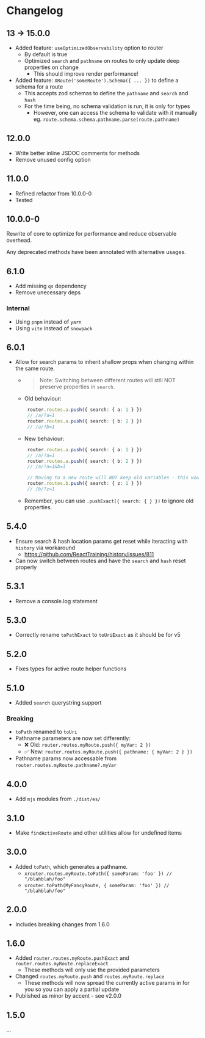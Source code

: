 # Changelog

## 13 -> 15.0.0

- Added feature: `useOptimizedObservability` option to router
  - By default is true
  - Optimized `search` and `pathname` on routes to only update deep properties on change
    - This should improve render performance!
- Added feature: `XRoute('someRoute').Schema({ ... })` to define a schema for a route
  - This accepts zod schemas to define the `pathname` and `search` and `hash`
  - For the time being, no schema validation is run, it is only for types
    - However, one can access the schema to validate with it manually eg. `route.schema.schema.pathname.parse(route.pathname)`

## 12.0.0

- Write better inline JSDOC comments for methods
- Remove unused config option
  
## 11.0.0

- Refined refactor from 10.0.0-0
- Tested

## 10.0.0-0

Rewrite of core to optimize for performance and reduce observable overhead.

Any deprecated methods have been annotated with alternative usages.


## 6.1.0

- Add missing `qs` dependency
- Remove unecessary deps

### Internal

- Using `pnpm` instead of `yarn`
- Using `vite` instead of `snowpack`

## 6.0.1

- Allow for search params to inherit shallow props when changing within the same route.
  - > Note: Switching between different routes will still NOT preserve properties in `search`.
  - Old behaviour:
     ```ts
      router.routes.a.push({ search: { a: 1 } })
      // /a/?a=1
      router.routes.a.push({ search: { b: 2 } })
      // /a/?b=1
     ```
  - New behaviour:
     ```ts
      router.routes.a.push({ search: { a: 1 } })
      // /a/?a=1
      router.routes.a.push({ search: { b: 2 } })
      // /a/?a=1&b=1

      // Moving to a new route will NOT keep old variables - this would be too confusing to keep track of
      router.routes.b.push({ search: { z: 1 } })
      // /b/?z=1
     ```
  - Remember, you can use `.pushExact({ search: { } })` to ignore old properties.

## 5.4.0

- Ensure search & hash location params get reset while iteracting with `history` via workaround
  - https://github.com/ReactTraining/history/issues/811
- Can now switch between routes and have the `search` and `hash` reset properly

## 5.3.1

- Remove a console.log statement
  
## 5.3.0

- Correctly rename `toPathExact` to `toUriExact` as it should be for v5
  
## 5.2.0

- Fixes types for active route helper functions

## 5.1.0

- Added `search` querystring support

### Breaking
- `toPath` renamed to `toUri`
- Pathname parameters are now set differently:
  - ❌ Old: `router.routes.myRoute.push({ myVar: 2 })`
  - ✅ New: `router.routes.myRoute.push({ pathname: { myVar: 2 } })`
- Pathname params now accessable from `router.routes.myRoute.pathname?.myVar`

## 4.0.0

- Add `mjs` modules from `./dist/es/`
  
## 3.1.0

- Make `findActiveRoute` and other utilities allow for undefined items
  
## 3.0.0

- Added `toPath`, which generates a pathname.
  - `xrouter.routes.myRoute.toPath({ someParam: 'foo' }) // "/blahblah/foo"`
  - `xrouter.toPath(MyFancyRoute, { someParam: 'foo' }) // "/blahblah/foo"`

## 2.0.0

- Includes breaking changes from 1.6.0 

## 1.6.0

- Added `router.routes.myRoute.pushExact` and `router.routes.myRoute.replaceExact`
  - These methods will only use the provided parameters
- Changed `routes.myRoute.push` and `routes.myRoute.replace`
  - These methods will now spread the currently active params in for you so you can apply a partial update
- Published as minor by accent - see v2.0.0

## 1.5.0

...